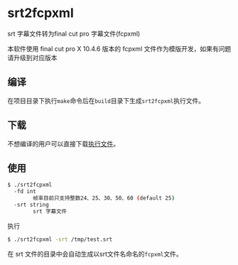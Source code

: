 # srt2fcpxml

srt 字幕文件转为final cut pro 字幕文件(fcpxml)

本软件使用 final cut pro X 10.4.6 版本的 fcpxml 文件作为模版开发，如果有问题请升级到对应版本


## 编译

在项目目录下执行`make`命令后在`build`目录下生成`srt2fcpxml`执行文件。

## 下载

不想编译的用户可以直接下载[执行文件](https://github.com/GanymedeNil/srt2fcpxml/releases)。

## 使用

```bash
$ ./srt2fcpxml
  -fd int
    	帧率目前只支持整数24、25、30、50、60 (default 25)
  -srt string
    	srt 字幕文件
```

执行

```bash
$ ./srt2fcpxml -srt /tmp/test.srt
```

在 srt 文件的目录中会自动生成以srt文件名命名的`fcpxml`文件。

